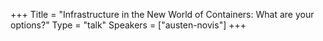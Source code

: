 +++
Title = "Infrastructure in the New World of Containers: What are your options?"
Type = "talk"
Speakers = ["austen-novis"]
+++
